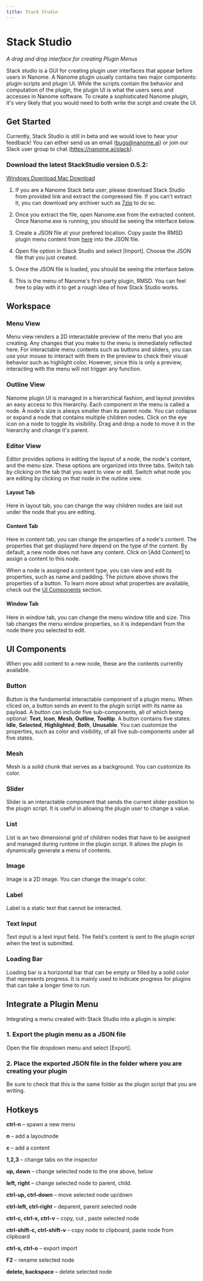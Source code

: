 ```yaml
---
title: Stack Studio
---
```


# Stack Studio

*A drag and drop interface for creating Plugin Menus*

Stack studio is a GUI for creating plugin user interfaces that appear before users in Nanome. A Nanome plugin usually contains two major components: plugin scripts and plugin UI. While the scripts contain the behavior and computation of the plugin, the plugin UI is what the users sees and accesses in Nanome software. To create a sophisticated Nanome plugin, it's very likely that you would need to both write the script and create the UI.

## Get Started

Currently, Stack Studio is still in beta and we would love to hear your feedback! You can either send us an email (bugs@nanome.ai) or join our Slack user group to chat (https://nanome.ai/slack).

### Download the latest StackStudio version 0.5.2:

<a href="https://nanome.s3-us-west-1.amazonaws.com/installers/StackStudio/StackStudio_v5.2_Windows.zip" class="btn">Windows Download </a>
<a href="https://nanome.s3-us-west-1.amazonaws.com/installers/StackStudio/StackStudio_v0.5_Mac.zip" class="btn">Mac Download </a>


1. If you are a Nanome Stack beta user, please download Stack Studio from provided link and extract the compressed file. If you can't extract it, you can download any archiver such as [7zip](https://www.7-zip.org/download.html) to do so.

2. Once you extract the file, open Nanome.exe from the extracted content. Once Nanome.exe is running, you should be seeing the interface below.
<vimg src="plugins-page/pluginator/stackstudio.JPG" />

3. Create a JSON file at your prefered location. Copy paste the RMSD plugin menu content from [here](https://raw.githubusercontent.com/nanome-ai/plugin-rmsd/master/nanome_rmsd/rmsd_pluginator.json) into the JSON file.

4. Open file option in Stack Studio and select [Import]. Choose the JSON file that you just created.
<vimg src="plugins-page/pluginator/import.JPG" />

5. Once the JSON file is loaded, you should be seeing the interface below.
<vimg src="plugins-page/pluginator/rmsd.JPG" />

6. This is the menu of Nanome's first-party plugin, RMSD. You can feel free to play with it to get a rough idea of how Stack Studio works.

## Workspace

<vimg src="plugins-page/pluginator/new1.JPG" />

### Menu View

<vimg src="plugins-page/pluginator/menu.JPG" />

Menu view renders a 2D interactable preview of the menu that you are creating. Any changes that you make to the menu is immediately reflected here. For interactable menu contents such as buttons and sliders, you can use your mouse to interact with them in the preview to check their visual behavior such as highlight color. However, since this is only a preview, interacting with the menu will not trigger any function.

### Outline View

<vimg src="plugins-page/pluginator/outline.JPG" />

Nanome plugin UI is managed in a hierarchical fashion, and layout provides an easy access to this hierarchy. Each component in the menu is called a node. A node's size is always smaller than its parent node. You can collapse or expand a node that contains multiple children nodes. Click on the eye icon on a node to toggle its visibility. Drag and drop a node to move it in the hierarchy and change it's parent.

### Editor View

<vimg src="plugins-page/pluginator/editor.JPG" />

Editor provides options in editing the layout of a node, the node's content, and the menu size. These options are organized into three tabs. Switch tab by clicking on the tab that you want to view or edit. Switch what node you are editing by clicking on that node in the outline view.

#### Layout Tab

<vimg src="plugins-page/pluginator/layout.JPG" />

Here in layout tab, you can change the way children nodes are laid out under the node that you are editing.

#### Content Tab

<vimg src="plugins-page/pluginator/content.JPG" />

Here in content tab, you can change the properties of a node's content. The properties that get displayed here depend on the type of the content. By default, a new node does not have any content. Click on [Add Content] to assign a content to this node.

<vimg src="plugins-page/pluginator/button_content.JPG" />

When a node is assigned a content type, you can view and edit its properties, such as name and padding. The picture above shows the properties of a button. To learn more about what properties are available, check out the [UI Components](https://docs.nanome.ai/plugins/stackstudio.html#ui-components) section.

#### Window Tab

<vimg src="plugins-page/pluginator/window.JPG" />

Here in window tab, you can change the menu window title and size. This tab changes the menu window properties, so it is independant from the node there you selected to edit.

## UI Components

<vimg src="plugins-page/pluginator/contenttype.JPG" />

When you add content to a new node, these are the contents currently available.

### Button

<vimg src="plugins-page/pluginator/button.JPG" />

Button is the fundamental interactable component of a plugin menu. When cliced on, a button sends an event to the plugin script with its name as payload. A button can include five sub-components, all of which being optional: __Text__, __Icon__, __Mesh__, __Outline__, __Tooltip__. A button contains five states: __Idle__, __Selected__, __Highlighted__, __Both__, __Unusable__. You can customize the properties, such as color and visibility, of all five sub-components under all five states.

### Mesh

<vimg src="plugins-page/pluginator/mesh.JPG" />

Mesh is a solid chunk that serves as a background. You can customize its color.

### Slider

<vimg src="plugins-page/pluginator/slider.JPG" />

Slider is an interactable component that sends the current slider position to the plugin script. It is useful in allowing the plugin user to change a value.

### List

<vimg src="plugins-page/pluginator/list.JPG" />

List is an two dimensional grid of children nodes that have to be assigned and managed during runtime in the plugin script. It allows the plugin to dynamically generate a menu of contents.

### Image

<vimg src="plugins-page/pluginator/image.JPG" />

Image is a 2D image. You can change the image's color.

### Label

<vimg src="plugins-page/pluginator/label.JPG" />

Label is a static text that cannot be interacted.

### Text Input

<vimg src="plugins-page/pluginator/textinput.JPG" />

Text input is a text input field. The field's content is sent to the plugin script when the text is submitted.

### Loading Bar

<vimg src="plugins-page/pluginator/loadingbar.JPG" />

Loading bar is a horizontal bar that can be empty or filled by a solid color that represents progress. It is mainly used to indicate progress for plugins that can take a longer time to run.

## Integrate a Plugin Menu

Integrating a menu created with Stack Studio into a plugin is simple:

### 1. Export the plugin menu as a JSON file

<vimg src="plugins-page/pluginator/export.JPG" />

Open the file dropdown menu and select [Export].

### 2. Place the exported JSON file in the folder where you are creating your plugin

<vimg src="plugins-page/pluginator/integrate.JPG" />

Be sure to check that this is the same folder as the plugin script that you are writing.

## Hotkeys
__ctrl-n__ – spawn a new menu

__n__ – add a layoutnode

__c__ – add a content

__1,2,3__ – change tabs on the inspector

__up, down__ – change selected node to the one above, below

__left, right__ – change selected node to parent, child.

__ctrl-up, ctrl-down__ – move selected node up/down

__ctrl-left, ctrl-right__ – deparent, parent selected node

__ctrl-c, ctrl-x, ctrl-v__ – copy, cut , paste selected node

__ctrl-shift-c, ctrl-shift-v__ – copy node to clipboard, paste node from clipboard

__ctrl-s, ctrl-o__ – export import

__F2__ – rename selected node

__delete, backspace__ – delete selected node
